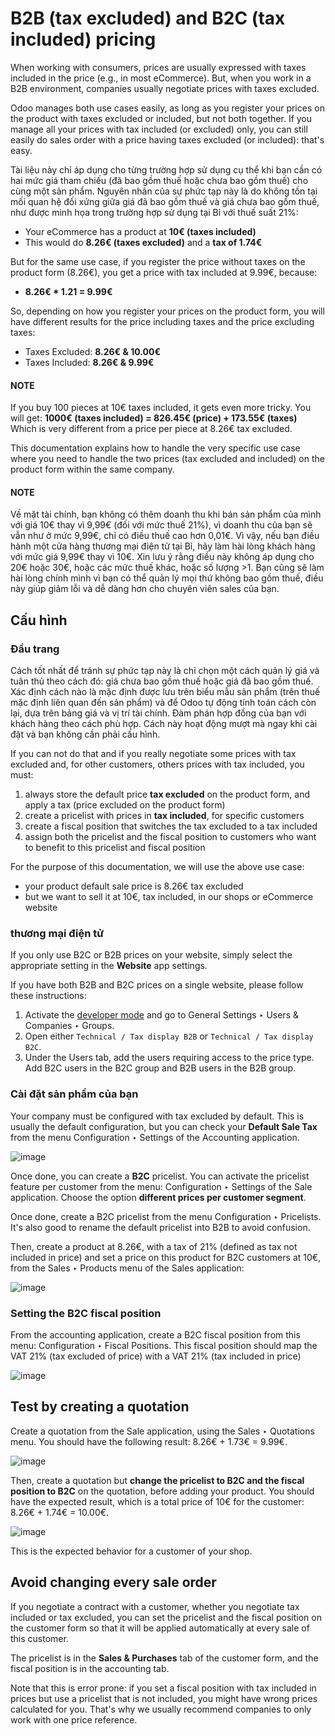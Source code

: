# B2B (tax excluded) and B2C (tax included) pricing

When working with consumers, prices are usually expressed with taxes
included in the price (e.g., in most eCommerce). But, when you work in a
B2B environment, companies usually negotiate prices with taxes excluded.

Odoo manages both use cases easily, as long as you register your prices
on the product with taxes excluded or included, but not both together.
If you manage all your prices with tax included (or excluded) only, you
can still easily do sales order with a price having taxes excluded (or
included): that's easy.

Tài liệu này chỉ áp dụng cho từng trường hợp sử dụng cụ thể khi bạn cần có hai mức giá tham chiếu (đã bao gồm thuế hoặc chưa bao gồm thuế) cho cùng một sản phẩm. Nguyên nhân của sự phức tạp này là do không tồn tại mối quan hệ đối xứng giữa giá đã bao gồm thuế và giá chưa bao gồm thuế, như được minh họa trong trường hợp sử dụng tại Bỉ với thuế suất 21%:

- Your eCommerce has a product at **10€ (taxes included)**
- This would do **8.26€ (taxes excluded)** and a **tax of 1.74€**

But for the same use case, if you register the price without taxes on
the product form (8.26€), you get a price with tax included at 9.99€,
because:

- **8.26€ \* 1.21 = 9.99€**

So, depending on how you register your prices on the product form, you
will have different results for the price including taxes and the price
excluding taxes:

- Taxes Excluded: **8.26€ & 10.00€**
- Taxes Included: **8.26€ & 9.99€**

#### NOTE
If you buy 100 pieces at 10€ taxes included, it gets even more
tricky. You will get: **1000€ (taxes included) = 826.45€ (price) +
173.55€ (taxes)** Which is very different from a price per piece at
8.26€ tax excluded.

This documentation explains how to handle the very specific use case
where you need to handle the two prices (tax excluded and included) on
the product form within the same company.

#### NOTE
Về mặt tài chính, bạn không có thêm doanh thu khi bán sản phẩm của mình với giá 10€ thay vì 9,99€ (đối với mức thuế 21%), vì doanh thu của bạn sẽ vẫn như ở mức 9,99€, chỉ có điều thuế cao hơn 0,01€. Vì vậy, nếu bạn điều hành một cửa hàng thương mại điện tử tại Bỉ, hãy làm hài lòng khách hàng với mức giá 9,99€ thay vì 10€. Xin lưu ý rằng điều này không áp dụng cho 20€ hoặc 30€, hoặc các mức thuế khác, hoặc số lượng >1. Bạn cũng sẽ làm hài lòng chính mình vì bạn có thể quản lý mọi thứ không bao gồm thuế, điều này giúp giảm lỗi và dễ dàng hơn cho chuyên viên sales của bạn.

## Cấu hình

### Đầu trang

Cách tốt nhất để tránh sự phức tạp này là chỉ chọn một cách quản lý giá và tuân thủ theo cách đó: giá chưa bao gồm thuế hoặc giá đã bao gồm thuế. Xác định cách nào là mặc định được lưu trên biểu mẫu sản phẩm (trên thuế mặc định liên quan đến sản phẩm) và để Odoo tự động tính toán cách còn lại, dựa trên bảng giá và vị trí tài chính. Đàm phán hợp đồng của bạn với khách hàng theo cách phù hợp. Cách này hoạt động mượt mà ngay khi cài đặt và bạn không cần phải cấu hình.

If you can not do that and if you really negotiate some prices with tax
excluded and, for other customers, others prices with tax included, you
must:

1. always store the default price **tax excluded** on the product form, and
   apply a tax (price excluded on the product form)
2. create a pricelist with prices in **tax included**, for specific
   customers
3. create a fiscal position that switches the tax excluded to a tax
   included
4. assign both the pricelist and the fiscal position to customers who
   want to benefit to this pricelist and fiscal position

For the purpose of this documentation, we will use the above use case:

- your product default sale price is 8.26€ tax excluded
- but we want to sell it at 10€, tax included, in our shops or
  eCommerce website

<a id="b2b-b2c-ecommerce"></a>

### thương mại điện tử

If you only use B2C or B2B prices on your website, simply select the appropriate setting in the
**Website** app settings.

If you have both B2B and B2C prices on a single website, please follow these instructions:

1. Activate the [developer mode](../../../general/developer_mode.md#developer-mode) and go to General Settings
   ‣ Users & Companies ‣ Groups.
2. Open either `Technical / Tax display B2B` or `Technical / Tax display B2C`.
3. Under the Users tab, add the users requiring access to the price type. Add B2C users
   in the B2C group and B2B users in the B2B group.

### Cài đặt sản phẩm của bạn

Your company must be configured with tax excluded by default. This is
usually the default configuration, but you can check your **Default Sale
Tax** from the menu Configuration ‣ Settings
of the Accounting application.

![image](../../../../.gitbook/assets/price_B2C_B2B01.png)

Once done, you can create a **B2C** pricelist. You can activate the
pricelist feature per customer from the menu:
Configuration ‣ Settings of the Sale application.
Choose the option **different prices per customer segment**.

Once done, create a B2C pricelist from the menu
Configuration ‣ Pricelists.
It's also good to rename the default pricelist into B2B to avoid confusion.

Then, create a product at 8.26€, with a tax of 21% (defined as tax not
included in price) and set a price on this product for B2C customers at
10€, from the Sales ‣ Products
menu of the Sales application:

![image](../../../../.gitbook/assets/price_B2C_B2B02.png)

### Setting the B2C fiscal position

From the accounting application, create a B2C fiscal position from this
menu: Configuration ‣ Fiscal Positions.
This fiscal position should map the VAT 21% (tax excluded of price)
with a VAT 21% (tax included in price)

![image](../../../../.gitbook/assets/price_B2C_B2B03.png)

## Test by creating a quotation

Create a quotation from the Sale application, using the
Sales ‣ Quotations menu. You should have the
following result: 8.26€ + 1.73€ = 9.99€.

![image](../../../../.gitbook/assets/price_B2C_B2B04.png)

Then, create a quotation but **change the pricelist to B2C and the
fiscal position to B2C** on the quotation, before adding your product.
You should have the expected result, which is a total price of 10€ for
the customer: 8.26€ + 1.74€ = 10.00€.

![image](../../../../.gitbook/assets/price_B2C_B2B05.png)

This is the expected behavior for a customer of your shop.

## Avoid changing every sale order

If you negotiate a contract with a customer, whether you negotiate tax
included or tax excluded, you can set the pricelist and the fiscal
position on the customer form so that it will be applied automatically
at every sale of this customer.

The pricelist is in the **Sales & Purchases** tab of the customer form,
and the fiscal position is in the accounting tab.

Note that this is error prone: if you set a fiscal position with tax
included in prices but use a pricelist that is not included, you might
have wrong prices calculated for you. That's why we usually recommend
companies to only work with one price reference.
